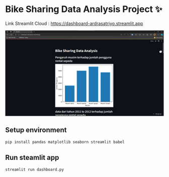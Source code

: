 # Bike Sharing Data Analysis Project ✨

Link Streamlit Cloud : https://dashboard-ardrasatriyo.streamlit.app

![dashboard-screenshot](https://github.com/ardrasatriyo/Dicoding-DataAnalysisPrjct/blob/main/dashboard/dashboard.png)

## Setup environment

```
pip install pandas matplotlib seaborn streamlit babel

```

## Run steamlit app

```
streamlit run dashboard.py

```
